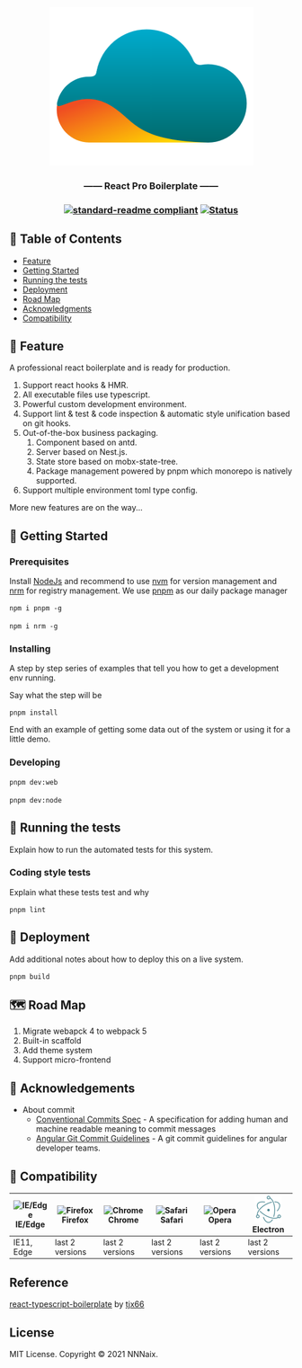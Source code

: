 <p align="center">
  <a href="" rel="noopener">
 <img width=363px height=282px src="client/img/logo.png" alt="Project logo"></a>
</p>

<div align="center">
    <h3>—— React Pro Boilerplate ——<h3>

[![standard-readme compliant](https://img.shields.io/badge/readme%20style-standard-brightgreen.svg?style=flat-square)](https://github.com/NNNaix/react-pro-boilerplate) [![Status](https://img.shields.io/badge/status-active-success.svg)](https://github.com/NNNaix/react-pro-boilerplate)

</div>

## 📝 Table of Contents

- [Feature](#feature)
- [Getting Started](#getting_started)
- [Running the tests](#tests)
- [Deployment](#deployment)
- [Road Map](#road_map)
- [Acknowledgments](#acknowledgement)
- [Compatibility](#compatibility)

## 🚀 Feature <a name = "feature"></a>

A professional react boilerplate and is ready for production.

1. Support react hooks & HMR.
2. All executable files use typescript.
3. Powerful custom development environment.
4. Support lint & test & code inspection & automatic style unification based on git hooks.
5. Out-of-the-box business packaging.
   1. Component based on antd.
   2. Server based on Nest.js.
   3. State store based on mobx-state-tree.
   4. Package management powered by pnpm which monorepo is natively supported.
6. Support multiple environment toml type config.

More new features are on the way...

## 🏁 Getting Started <a name = "getting_started"></a>

### Prerequisites

Install [NodeJs](https://nodejs.org/en/) and recommend to use [nvm](https://github.com/nvm-sh/nvm) for version management and [nrm](https://github.com/Pana/nrm) for registry management. We use [pnpm](https://pnpm.io/) as our daily package manager

```
npm i pnpm -g

npm i nrm -g
```

### Installing

A step by step series of examples that tell you how to get a development env running.

Say what the step will be

```
pnpm install
```

End with an example of getting some data out of the system or using it for a little demo.

### Developing

```
pnpm dev:web

pnpm dev:node
```

## 🔧 Running the tests <a name = "tests"></a>

Explain how to run the automated tests for this system.

### Coding style tests

Explain what these tests test and why

```
pnpm lint
```

## 🚀 Deployment <a name = "deployment"></a>

Add additional notes about how to deploy this on a live system.

```
pnpm build
```

## 🗺 Road Map

1. Migrate webapck 4 to webpack 5
2. Built-in scaffold
3. Add theme system
4. Support micro-frontend

## 🎉 Acknowledgements <a name = "acknowledgement"></a>

- About commit
  - [Conventional Commits Spec](https://www.conventionalcommits.org/en/v1.0.0/) - A specification for adding human and machine readable meaning to commit messages
  - [Angular Git Commit Guidelines](https://github.com/angular/angular.js/blob/master/DEVELOPERS.md#-git-commit-guidelines) - A git commit guidelines for angular developer teams.

## :rotating_light: Compatibility <a name = "compatibility"></a>

| ![IE/Edge](https://raw.githubusercontent.com/alrra/browser-logos/master/src/edge/edge_48x48.png) <br>IE/Edge | ![Firefox](https://raw.githubusercontent.com/alrra/browser-logos/master/src/firefox/firefox_48x48.png) <br> Firefox | ![Chrome](https://raw.githubusercontent.com/alrra/browser-logos/master/src/chrome/chrome_48x48.png) <br>Chrome | ![Safari](https://raw.githubusercontent.com/alrra/browser-logos/master/src/safari/safari_48x48.png) <br>Safari | ![Opera](https://raw.githubusercontent.com/alrra/browser-logos/master/src/opera/opera_48x48.png) <br>Opera | ![Electron](https://raw.githubusercontent.com/alrra/browser-logos/master/src/electron/electron_48x48.png) <br>Electron |
| ------------------------------------------------------------------------------------------------------------ | ------------------------------------------------------------------------------------------------------------------- | -------------------------------------------------------------------------------------------------------------- | -------------------------------------------------------------------------------------------------------------- | ---------------------------------------------------------------------------------------------------------- | ---------------------------------------------------------------------------------------------------------------------- |
| IE11, Edge                                                                                                   | last 2 versions                                                                                                     | last 2 versions                                                                                                | last 2 versions                                                                                                | last 2 versions                                                                                            | last 2 versions                                                                                                        |

## Reference

[react-typescript-boilerplate](https://github.com/tjx666/react-typescript-boilerplate) by [tjx66](https://github.com/tjx666)

## License

MIT License. Copyright © 2021 NNNaix.
